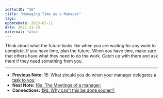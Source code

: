 ```yaml
---
zettelID: "16"
title: "Managing Time as a Manager"
tags:
updateDate: 2023-03-11
date: 2021-11-28
external: false
---
```



Think about what the future looks like when you are waiting for any work to complete. If you have time, plan the future.
When you have time, make sure that others have what they need to do the work. Catch up with them and ask them if they need something from you.

---

- **Previous Note:** [15: What should you do when your manager delegates a task to you](/notes/15/);
- **Next Note:** [16a: The Meetings of a manager](/notes/16a/);
- **Connections:** [19d: Why can't this be done sooner?](/notes/19d/);
